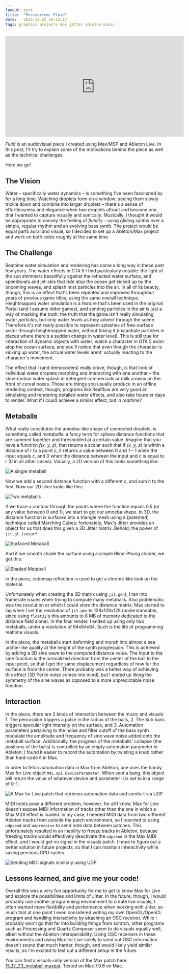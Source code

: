 ```yaml
---
layout: post
title:  "Postmortem: Fluid"
date:   2015-12-23 16:12:17
tags: graphics projects max jitter ableton music
---
```


<iframe width="560" height="315" src="https://www.youtube.com/embed/BmHt5eSwW_A" frameborder="0" allow="autoplay; encrypted-media" allowfullscreen></iframe>

_Fluid_ is an audiovisual piece I created using Max/MSP and Ableton Live. In this post, I'll try to explain some of the motivations behind the piece as well as the technical challenges.

Here we go!

## The Vision

Water – specifically water dynamics – is something I've been fascinated by for a long time. Watching droplets form on a window; seeing them slowly trickle down and combine into larger droplets – there's a sense of effortlessness and elegance when two droplets attract and become one, that I wanted to capture visually and sonically. Musically, I thought it would be appropriate to convey the feeling of _fluidity_ – using gliding synths over a simple, regular rhythm and an evolving bass synth. The project would be equal parts aural and visual, so I decided to set up a Ableton/Max project and work on both sides roughly at the same time.

## The Challenge

Realtime water simulation and rendering has come a long way in these past few years. The water effects in GTA 5 I find particularly notable: the light of the sun shimmers beautifully against the reflected water surface, and speedboats and jet-skis that ride atop the ocean get kicked up by the oncoming waves, and splash mist particles into the air. In all of its beauty, though, this is an effect that's been repeated and improved throughout years of previous game titles, using the same overall technique. Heightmapped water simulation is a feature that's been used in the original Portal (and I assume older games), and sending particles in the air is just a way of masking the truth: the truth that the game isn't really simulating water _particles_, but only water _levels_ as they advect through the scene. Therefore it's not really possible to represent splashes of free-surface water through heightmapped water, without faking it (instantiate particles in places where there's a sudden change in water level). This is still true for interaction of dynamic objects with water; watch a character in GTA 5 swim atop the ocean surface, and you'll notice that even though the character is kicking up water, the actual water levels arent' actually reacting to the character's movement.

The effect that I (and democoders) really crave, though, is that look of individual water droplets morphing and interacting with one another – the slow-motion water splash in detergent commercials or milk crowns on the front of cereal boxes. Those are things you usually produce in an offline rendering context, though; programs like Realflow are very good at simulating and rendering detailed water effects, and also take hours or days to render. What if I could achieve a similar effect, but in _realtime_?

## Metaballs

What really constitutes the amoeba-like shape of connected droplets, is something called _metaballs_: a fancy term for sphere distance functions that are summed together and thresholded at a certain value. Imagine that you have a function _f(x, y, z)_, that returns a scalar such that if _(x, y, z)_ is within a distance of _r_ to a point _c_, it returns a value between 0 and 1 – 1 when the input equals _c_, and 0 when the distance between the input and _c_ is equal to _r_ (0 in all other cases). Visually, a 2D version of this looks something like:

![A single metaball](/img/2015-12-23-single-metaball.png)

Now we add a second distance function with a different _c_, and sum it to the first. Now our 2D slice looks like this:

![Two metaballs](/img/2015-12-23-two-metaballs.png)

If we trace a contour through the points where the function equals 0.5 (or any value between 0 and 1), we start to get our amoeba shape. In 3D, the distance function is surfaced into a triangle mesh using a (patented) technique called Marching Cubes; fortunately, Max's Jitter provides an object for us that does this given a 3D Jitter matrix. Behold, the power of `jit.gl.isosurf`:

![Surfaced Metaball](/img/2015-12-23-metaball-surfaced.png)

And if we smooth shade the surface using a simple Blinn-Phong shader, we get this:

![Shaded Metaball](/img/2015-12-23-metaball-shaded.png)

In the piece, cubemap reflection is used to get a chrome-like look on the material.

Unfortunately when creating the 3D matrix using `jit.gen`), I ran into framerate issues when trying to compute many metaballs. Also problematic was the resolution at which I could store the distance matrix: Max started to lag when I set the resolution of `jit.gen` to 128x128x128 (understandable, since using `float32`'s this amounts to 8 MB of memory dedicated to the distance field alone). In the final render, I ended up using only two metaballs, under a resolution of 64x64x64. Such is the life of programming realtime visuals.

In the piece, the metaballs start deforming and morph into almost a sea urchin-like quality at the height of the synth progression. This is achieved by adding a 3D sine wave to the computed distance value. The input to the sine function is the normalized direction from the center of the ball to the input point, so that I get the same displacement regardless of how far the surface is from the center. There probably was a better way of achieving this effect (3D Perlin noise comes into mind), but I ended up liking the symmetry of the sine waves as opposed to a more unpredictable noise function.

## Interaction

In the piece, there are 3 kinds of interaction between the music and visuals: 1. The percussion triggers a pulse in the radius of the balls, 2. The Sub bass triggers specular light intensity on the surface, and 3. Automation parameters pertaining to the noise and filter cutoff of the bass synth modulate the amplitude and frequency of sine wave noise added onto the metaball surface. Additionally, the progress of the metaballs' collapse (the positions of the balls) is controlled by an empty automation parameter in Ableton; I found it easier to record the automation by twisting a knob rather than hard-code it in Max.

In order to fetch automation data in Max from Ableton, one uses the handy Max for Live object `M4L.api.DeviceParameter`. When sent a bang, this object will return the value of whatever device and parameter it is set to in a range of 0-1.

![A Max for Live patch that retrieves automation data and sends it via UDP](/img/2015-12-23-udpsend-patch.png)

MIDI notes pose a different problem, however; for all I know, Max for Live doesn't expose MIDI information of tracks other than the one in which a Max MIDI effect is loaded. In my case, I needed MIDI data from two different Ableton tracks from outside the patch environment, so I resorted to using `udpsend` and `udpreceive` to send note data between patches. This unfortunately resulted in an inability to freeze tracks in Ableton, because freezing tracks would effectively deactivate the `udpsend` in the Max MIDI effect, and I would get no signal in the visuals patch. I hope to figure out a better solution in future projects, so that I can maintain interactivity while saving precious CPU cycles.

![Sending MIDI signals similarly using UDP](/img/2015-12-23-midi-udpsend.png)

## Lessons learned, and give me your code!

Overall this was a very fun opportunity for me to get to know Max for Live and explore the possibilities and limits of Jitter. In the future, though, I would probably use another programming environment to create live visuals; I often wanted more flexibility and performance when working with Jitter, so much that at one point I even considered writing my own OpenGL/OpenCL program and handling interactivity by attaching an OSC receiver. While I probably won't go that far into building things from scratch, other programs such as Processing and Quartz Composer seem to do visuals equally well, albeit without the Ableton interoperability. Using OSC receivers in these environments and using Max for Live solely to send out OSC information doesn't sound that much harder, though, and would likely yield similar results, so I'm excited to test out a different setup in the future.

You can find a visuals-only version of the Max patch here: [15\_12\_23\_metaball.maxpat](/downloads/15_12_23_metaball.maxpat). Tested on Max 7.0.6 on Mac.
